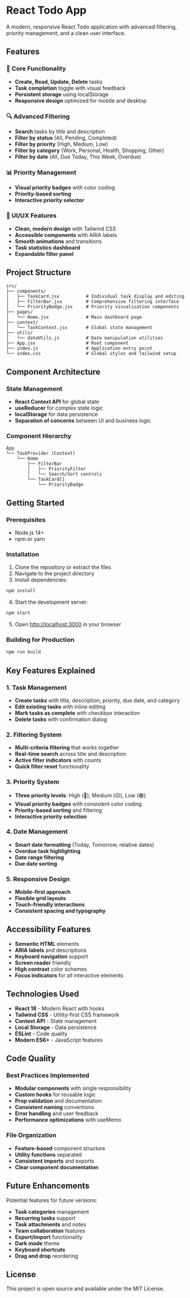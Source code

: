 # React Todo App

A modern, responsive React Todo application with advanced filtering, priority management, and a clean user interface.

## Features

### 🎯 Core Functionality
- **Create, Read, Update, Delete** tasks
- **Task completion** toggle with visual feedback
- **Persistent storage** using localStorage
- **Responsive design** optimized for mobile and desktop

### 🔍 Advanced Filtering
- **Search** tasks by title and description
- **Filter by status** (All, Pending, Completed)
- **Filter by priority** (High, Medium, Low)
- **Filter by category** (Work, Personal, Health, Shopping, Other)
- **Filter by date** (All, Due Today, This Week, Overdue)

### 📊 Priority Management
- **Visual priority badges** with color coding
- **Priority-based sorting**
- **Interactive priority selector**

### 🎨 UI/UX Features
- **Clean, modern design** with Tailwind CSS
- **Accessible components** with ARIA labels
- **Smooth animations** and transitions
- **Task statistics dashboard**
- **Expandable filter panel**

## Project Structure

```
src/
├── components/
│   ├── TaskCard.jsx          # Individual task display and editing
│   ├── FilterBar.jsx         # Comprehensive filtering interface
│   └── PriorityBadge.jsx     # Priority visualization components
├── pages/
│   └── Home.jsx              # Main dashboard page
├── context/
│   └── TaskContext.jsx       # Global state management
├── utils/
│   └── dateUtils.js          # Date manipulation utilities
├── App.jsx                   # Root component
├── index.js                  # Application entry point
└── index.css                 # Global styles and Tailwind setup
```

## Component Architecture

### State Management
- **React Context API** for global state
- **useReducer** for complex state logic
- **localStorage** for data persistence
- **Separation of concerns** between UI and business logic

### Component Hierarchy
```
App
└── TaskProvider (Context)
    └── Home
        ├── FilterBar
        │   ├── PriorityFilter
        │   └── Search/Sort controls
        └── TaskCard[]
            └── PriorityBadge
```

## Getting Started

### Prerequisites
- Node.js 14+ 
- npm or yarn

### Installation

1. Clone the repository or extract the files
2. Navigate to the project directory
3. Install dependencies:
```bash
npm install
```

4. Start the development server:
```bash
npm start
```

5. Open [http://localhost:3000](http://localhost:3000) in your browser

### Building for Production
```bash
npm run build
```

## Key Features Explained

### 1. Task Management
- **Create tasks** with title, description, priority, due date, and category
- **Edit existing tasks** with inline editing
- **Mark tasks as complete** with checkbox interaction
- **Delete tasks** with confirmation dialog

### 2. Filtering System
- **Multi-criteria filtering** that works together
- **Real-time search** across title and description
- **Active filter indicators** with counts
- **Quick filter reset** functionality

### 3. Priority System
- **Three priority levels**: High (🔴), Medium (🟡), Low (🟢)
- **Visual priority badges** with consistent color coding
- **Priority-based sorting** and filtering
- **Interactive priority selection**

### 4. Date Management
- **Smart date formatting** (Today, Tomorrow, relative dates)
- **Overdue task highlighting**
- **Date range filtering**
- **Due date sorting**

### 5. Responsive Design
- **Mobile-first approach**
- **Flexible grid layouts**
- **Touch-friendly interactions**
- **Consistent spacing and typography**

## Accessibility Features

- **Semantic HTML** elements
- **ARIA labels** and descriptions
- **Keyboard navigation** support
- **Screen reader** friendly
- **High contrast** color schemes
- **Focus indicators** for all interactive elements

## Technologies Used

- **React 18** - Modern React with hooks
- **Tailwind CSS** - Utility-first CSS framework
- **Context API** - State management
- **Local Storage** - Data persistence
- **ESLint** - Code quality
- **Modern ES6+** - JavaScript features

## Code Quality

### Best Practices Implemented
- **Modular components** with single responsibility
- **Custom hooks** for reusable logic
- **Prop validation** and documentation
- **Consistent naming** conventions
- **Error handling** and user feedback
- **Performance optimizations** with useMemo

### File Organization
- **Feature-based** component structure
- **Utility functions** separated
- **Consistent imports** and exports
- **Clear component documentation**

## Future Enhancements

Potential features for future versions:
- **Task categories** management
- **Recurring tasks** support
- **Task attachments** and notes
- **Team collaboration** features
- **Export/import** functionality
- **Dark mode** theme
- **Keyboard shortcuts**
- **Drag and drop** reordering

## License

This project is open source and available under the MIT License.

